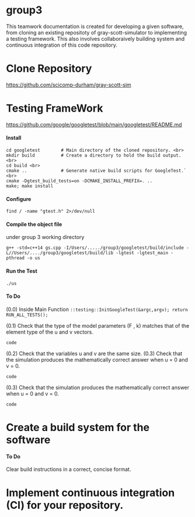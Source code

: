 # group3
This teamwork documentation is created for developing a given software, from cloning an existing repositoty of gray-scott-simulator to implementing a testing framework. This also involves collaboraively building system and continuous integration of this code repository.


# Clone Repository
https://github.com/scicomp-durham/gray-scott-sim

# Testing FrameWork

https://github.com/google/googletest/blob/main/googletest/README.md

#### Install 
```````git clone https://github.com/google/googletest.git -b v1.14.0  <br>
cd googletest        # Main directory of the cloned repository. <br>
mkdir build          # Create a directory to hold the build output. <br>
cd build <br>
cmake ..             # Generate native build scripts for GoogleTest.` <br>
cmake -Dgtest_build_tests=on -DCMAKE_INSTALL_PREFIX=. ..
make; make install
```````



#### Configure

```find / -name "gtest.h" 2>/dev/null ```

#### Compile the object file 
under group 3 working directory 

```
g++ -std=c++14 gs.cpp -I/Users/...../group3/googletest/build/include -L//Users/..../group3/googletest/build/lib -lgtest -lgtest_main -pthread -o us
```

#### Run the Test
```./us ```
#### To Do
(0.0) Inside Main Function
```::testing::InitGoogleTest(&argc,argv); return RUN_ALL_TESTS();```
    

(0.1) Check that the type of the model parameters (F , k) matches that of the element type
of the u and v vectors.

`code`

(0.2) Check that the variables u and v are the same size. (0.3) Check that the simulation produces the mathematically correct answer when u = 0 and
v = 0.

`code`

(0.3) Check that the simulation produces the mathematically correct answer when u = 0 and
v = 0.

`code`



# Create a build system for the software 

#### To Do

Clear build instructions in a correct, concise format.



# Implement continuous integration (CI) for your repository.




